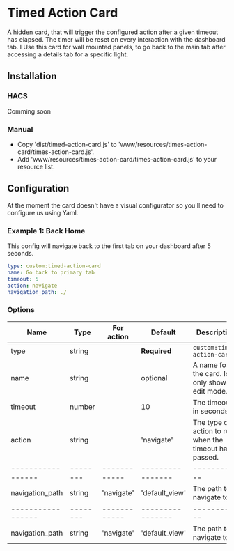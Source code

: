 # Timed Action Card

A hidden card, that will trigger the configured action after a given timeout has elapsed. The timer
will be reset on every interaction with the dashboard tab. I Use this card for wall mounted panels,
to go back to the main tab after accessing a details tab for a specific light.

## Installation

### HACS
Comming soon

### Manual
- Copy 'dist/timed-action-card.js' to 'www/resources/times-action-card/times-action-card.js'.
- Add 'www/resources/times-action-card/times-action-card.js' to your resource list.

## Configuration

At the moment the card doesn't have a visual configurator so you'll need to configure us using Yaml.

### Example 1: Back Home

This config will navigate back to the first tab on your dashboard after 5 seconds. 
```yaml
type: custom:timed-action-card
name: Go back to primary tab
timeout: 5
action: navigate
navigation_path: ./
```
### Options

| Name            | Type   | For action | Default        | Description
|-----------------|--------|------------|----------------|------------
| type            | string |            | **Required**   | `custom:timed-action-card`
| name            | string |            | optional       | A name for the card. Is only shown in edit mode.
| timeout         | number |            | 10             | The timeout in seconds.
| action          | string |            | 'navigate'     | The type of action to run when the timeout has passed.
|-----------------|--------|------------|----------------|------------
| navigation_path | string | 'navigate' | 'default_view' | The path to navigate to.
|-----------------|--------|------------|----------------|------------
| navigation_path | string | 'navigate' | 'default_view' | The path to navigate to.
